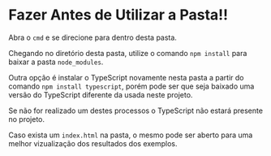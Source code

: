 # Fazer Antes de Utilizar a Pasta!!

Abra o `cmd` e se direcione para dentro desta pasta.

Chegando no diretório desta pasta, utilize o comando `npm install` para baixar a pasta `node_modules`.

Outra opção é instalar o TypeScript novamente nesta pasta a partir do comando `npm install typescript`, porém pode ser que seja baixado uma versão do TypeScript diferente da usada neste projeto.

Se não for realizado um destes processos o TypeScript não estará presente no projeto.

Caso exista um `index.html` na pasta, o mesmo pode ser aberto para uma melhor vizualização dos resultados dos exemplos. 
